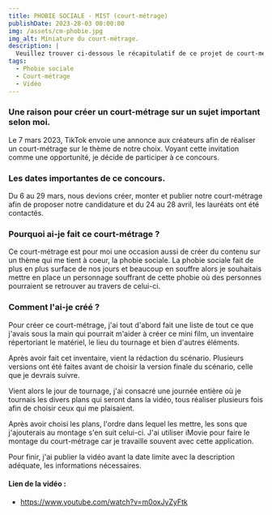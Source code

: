 ```yaml
---
title: PHOBIE SOCIALE - MIST (court-métrage)
publishDate: 2023-28-03 00:00:00
img: /assets/cm-phobie.jpg
img_alt: Miniature du court-métrage.
description: |
  Veuillez trouver ci-dessous le récapitulatif de ce projet de court-métrage.
tags:
  - Phobie sociale
  - Court-métrage
  - Vidéo
---
```


### Une raison pour créer un court-métrage sur un sujet important selon moi.

Le 7 mars 2023, TikTok envoie une annonce aux créateurs afin de réaliser un court-métrage sur le thème de notre choix. Voyant cette invitation comme une opportunité, je décide de participer à ce concours.

### Les dates importantes de ce concours.

Du 6 au 29 mars, nous devions créer, monter et publier notre court-métrage afin de proposer notre candidature et du 24 au 28 avril, les lauréats ont été contactés.

### Pourquoi ai-je fait ce court-métrage ?

Ce court-métrage est pour moi une occasion aussi de créer du contenu sur un thème qui me tient à coeur, la phobie sociale. La phobie sociale fait de plus en plus surface de nos jours et beaucoup en souffre alors je souhaitais mettre en place un personnage souffrant de cette phobie où des personnes pourraient se retrouver au travers de celui-ci.

### Comment l'ai-je créé ?

Pour créer ce court-métrage, j'ai tout d'abord fait une liste de tout ce que j'avais sous la main qui pourrait m'aider à créer ce mini film, un inventaire répertoriant le matériel, le lieu du tournage et bien d'autres éléments.

Après avoir fait cet inventaire, vient la rédaction du scénario. Plusieurs versions ont été faites avant de choisir la version finale du scénario, celle que je devrais suivre.

Vient alors le jour de tournage, j'ai consacré une journée entière où je tournais les divers plans qui seront dans la vidéo, tous réaliser plusieurs fois afin de choisir ceux qui me plaisaient.

Après avoir choisi les plans, l'ordre dans lequel les mettre, les sons que j'ajouterais au montage s'en suit celui-ci. J'ai utiliser iMovie pour faire le montage du court-métrage car je travaille souvent avec cette application.

Pour finir, j'ai publier la vidéo avant la date limite avec la description adéquate, les informations nécessaires.

#### Lien de la vidéo :

- https://www.youtube.com/watch?v=m0oxJyZyFtk